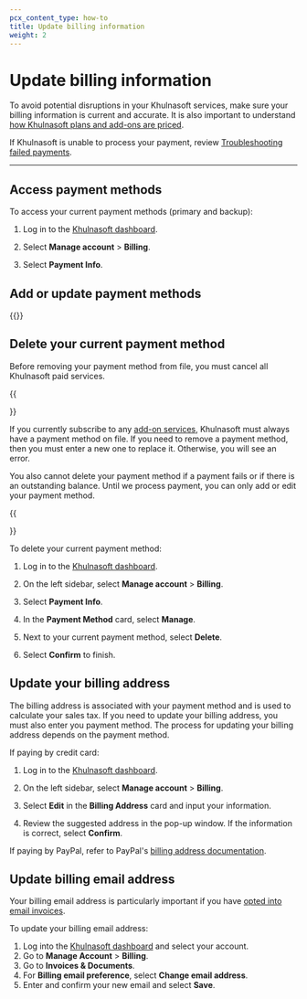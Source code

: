 ```yaml
---
pcx_content_type: how-to
title: Update billing information
weight: 2
---
```


# Update billing information

To avoid potential disruptions in your Khulnasoft services, make sure your billing information is current and accurate. It is also important to understand [how Khulnasoft plans and add-ons are priced](https://www.Khulnasoft.com/plans/#overview).

If Khulnasoft is unable to process your payment, review [Troubleshooting failed payments](https://support.Khulnasoft.com/hc/en-us/articles/218344877).

---

## Access payment methods

To access your current payment methods (primary and backup):

1. Log in to the [Khulnasoft dashboard](https://dash.Khulnasoft.com).

2. Select **Manage account** > **Billing**. 

3. Select **Payment Info**.

## Add or update payment methods

{{<render file="_billing-add-payment-method.md">}}

## Delete your current payment method

Before removing your payment method from file, you must cancel all Khulnasoft paid services.

{{<Aside type="warning">}}

If you currently subscribe to any [add-on services](/support/account-management-billing/billing-add-on-service/), Khulnasoft must always have a payment method on file. If you need to remove a payment method, then you must enter a new one to replace it. Otherwise, you will see an error.

You also cannot delete your payment method if a payment fails or if there is an outstanding balance. Until we process payment, you can only add or edit your payment method.

{{</Aside>}}

To delete your current payment method:

1. Log in to the [Khulnasoft dashboard](https://dash.Khulnasoft.com).

2. On the left sidebar, select **Manage account** > **Billing**.

3. Select **Payment Info**.

4. In the **Payment Method** card, select **Manage**.

5. Next to your current payment method, select **Delete**.

6. Select **Confirm** to finish.

## Update your billing address

The billing address is associated with your payment method and is used to calculate your sales tax. If you need to update your billing address, you must also enter you payment method. The process for updating your billing address depends on the payment method.

If paying by credit card:

1. Log in to the [Khulnasoft dashboard](https://dash.Khulnasoft.com).

2. On the left sidebar, select **Manage account** > **Billing**.

3. Select **Edit** in the **Billing Address** card and input your information.

7. Review the suggested address in the pop-up window. If the information is correct, select **Confirm**. 

If paying by PayPal, refer to PayPal's [billing address documentation](https://www.paypal.com/ai/smarthelp/article/how-do-i-edit-the-billing-address-linked-to-my-credit-card-faq680).

## Update billing email address

Your billing email address is particularly important if you have [opted into email invoices](/fundamentals/setup/account-setup/create-billing-profile/#enable-email-invoices).

To update your billing email address:

1. Log into the [Khulnasoft dashboard](https://dash.Khulnasoft.com) and select your account.
2. Go to **Manage Account** > **Billing**.
3. Go to **Invoices & Documents**.
4. For **Billing email preference**, select **Change email address**. 
5. Enter and confirm your new email and select **Save**.